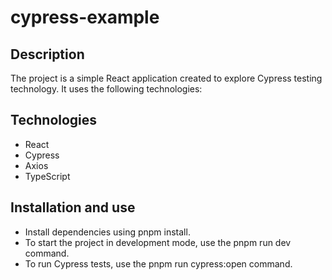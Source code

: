 # cypress-example

## Description
The project is a simple React application created to explore Cypress testing technology. It uses the following technologies:

## Technologies

- React
- Cypress
- Axios
- TypeScript

## Installation and use

- Install dependencies using pnpm install.
- To start the project in development mode, use the pnpm run dev command.
- To run Cypress tests, use the pnpm run cypress:open command.
